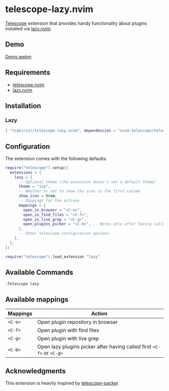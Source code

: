 # telescope-lazy.nvim

[Telescope](https://github.com/nvim-telescope/telescope.nvim) extension that
provides handy functionality about plugins installed via
[lazy.nvim](https://github.com/folke/lazy.nvim).

## Demo

[Demo.webm](https://user-images.githubusercontent.com/20475201/209448481-84bbd8a5-9d42-46be-bc46-18a481803474.webm)


## Requirements

- [telescope.nvim](https://github.com/nvim-telescope/telescope.nvim)
- [lazy.nvim](https://github.com/folke/lazy.nvim)

## Installation

### Lazy

```lua
{ "tsakirist/telescope-lazy.nvim", dependencies = "nvim-telescope/telescope.nvim" }
```

## Configuration

The extension comes with the following defaults:

```lua
require("telescope").setup({
  extensions = {
    lazy = {
      -- Optional theme (the extension doesn't set a default theme)
      theme = "ivy",
      -- Whether or not to show the icon in the first column
      show_icon = true,
      -- Mappings for the actions
      mappings = {
        open_in_browser = "<C-o>",
        open_in_find_files = "<C-f>",
        open_in_live_grep = "<C-g>",
        open_plugins_picker = "<C-b>", -- Works only after having called first open_in_find_files or open_in_live_grep
      },
      -- Other telescope configuration options
    },
  },
})

require("telescope").load_extension "lazy"
```

## Available Commands

`:Telescope lazy`

## Available mappings

| Mappings | Action                                                                |
| -------- | --------------------------------------------------------------------- |
| `<C-o>`  | Open plugin repository in browser                                     |
| `<C-f>`  | Open plugin with find files                                           |
| `<C-g>`  | Open plugin with live grep                                            |
| `<C-b>`  | Open lazy plugins picker after having called first `<C-f>` or `<C-g>` |

## Acknowledgments

This extension is heavily inspired by
[telescope-packer](https://github.com/nvim-telescope/telescope-packer.nvim).
